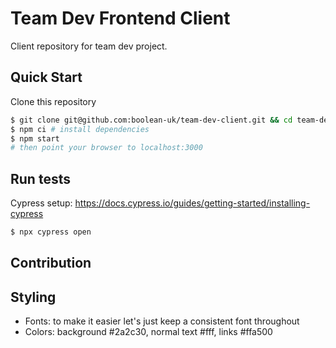 # Team Dev Frontend Client

Client repository for team dev project.

## Quick Start

Clone this repository

```sh
$ git clone git@github.com:boolean-uk/team-dev-client.git && cd team-dev-client
$ npm ci # install dependencies
$ npm start
# then point your browser to localhost:3000
```

## Run tests

Cypress setup: https://docs.cypress.io/guides/getting-started/installing-cypress

```sh
$ npx cypress open
```

## Contribution

## Styling

- Fonts: to make it easier let's just keep a consistent font throughout
- Colors: background #2a2c30, normal text #fff, links #ffa500